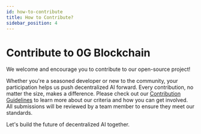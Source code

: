 ```yaml
---
id: how-to-contribute
title: How to Contribute?
sidebar_position: 4
---
```


# Contribute to 0G Blockchain
We welcome and encourage you to contribute to our open-source project! 

Whether you're a seasoned developer or new to the community, your participation helps us push decentralized AI forward. Every contribution, no matter the size, makes a difference. Please check out our [Contribution Guidelines](https://github.com/0gfoundation/0g-doc/blob/main/CONTRIBUTING.md) to learn more about our criteria and how you can get involved. All submissions will be reviewed by a team member to ensure they meet our standards. 

Let's build the future of decentralized AI together. 
